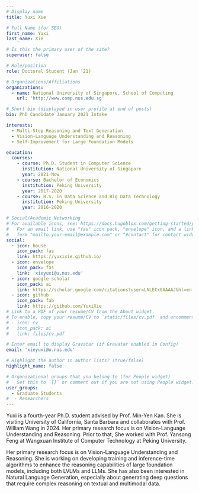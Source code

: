 ```yaml
---
# Display name
title: Yuxi Xie

# Full Name (for SEO)
first_name: Yuxi
last_name: Xie

# Is this the primary user of the site?
superuser: false

# Role/position
role: Doctoral Student (Jan '21)

# Organizations/Affiliations
organizations:
  - name: National University of Singapore, School of Computing
    url: 'http://www.comp.nus.edu.sg'

# Short bio (displayed in user profile at end of posts)
bio: PhD Candidate January 2021 Intake

interests:
  - Multi-Step Reasoning and Text Generation
  - Vision-Language Understanding and Reasoning
  - Self-Improvement for Large Foundation Models

education:
  courses:
    - course: Ph.D. Student in Computer Science
      institution: National University of Singapore
      year: 2021-Now
    - course: Bachelor of Economics
      institution: Peking University
      year: 2017-2020
    - course: B.S. in Data Science and Big Data Technology
      institution: Peking University
      year: 2016-2020

# Social/Academic Networking
# For available icons, see: https://docs.hugoblox.com/getting-started/page-builder/#icons
#   For an email link, use "fas" icon pack, "envelope" icon, and a link in the
#   form "mailto:your-email@example.com" or "#contact" for contact widget.
social:
  - icon: house
    icon_pack: fas
    link: https://yuxixie.github.io/
  - icon: envelope
    icon_pack: fas
    link: 'xieyuxi@u.nus.edu'
  - icon: google-scholar
    icon_pack: ai
    link: https://scholar.google.com/citations?user=LNLECx0AAAAJ&hl=en
  - icon: github
    icon_pack: fab
    link: https://github.com/YuxiXie
# Link to a PDF of your resume/CV from the About widget.
# To enable, copy your resume/CV to `static/files/cv.pdf` and uncomment the lines below.
# - icon: cv
#   icon_pack: ai
#   link: files/cv.pdf

# Enter email to display Gravatar (if Gravatar enabled in Config)
email: 'xieyuxi@u.nus.edu'

# Highlight the author in author lists? (true/false)
highlight_name: false

# Organizational groups that you belong to (for People widget)
#   Set this to `[]` or comment out if you are not using People widget.
user_groups:
  - Graduate Students
#  - Researchers
---
```


Yuxi is a fourth-year Ph.D. student advised by Prof. Min-Yen Kan. She is visiting University of California, Santa Barbara and collaborates with Prof. William Wang in 2024. Her primary research focus is on Vision-Language Understanding and Reasoning. Prior to that, She worked with Prof. Yansong Feng at Wangxuan Institute of Computer Technology at Peking University.

Her primary research focus is on Vision-Language Understanding and Reasoning. She is working on developing training and inference-time algorithms to enhance the reasoning capabilities of large foundation models, including both LVLMs and LLMs. She has also been interested in Natural Language Generation, especially about generating deep questions that require complex reasoning on textual and multimodal data.
